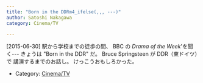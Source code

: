 ```yaml
---
title: "Born in the DDRm4_ifelse(,,, ---)"
author: Satoshi Nakagawa
category: Cinema/TV

---
```


[2015-06-30]  駅から学校までの徒歩の間、
BBC の _Drama of the Week_'を聞く---
きょうは "Born in the DDR" だ。
Bruce Springsteen が DDR（東ドイツ）で
講演するまでのお話し。
けっこうおもしろかった。

- Category: [Cinema/TV](categories.html#Cinema/TV)

